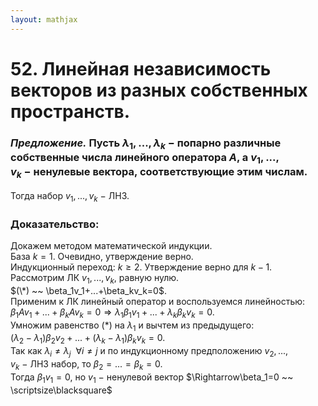 ```yaml
---  
layout: mathjax  
---  
```

  
# 52. Линейная независимость векторов из разных собственных пространств.  
  
### *Предложение.* Пусть $\lambda_1,...,\lambda_k~-~$попарно различные собственные числа линейного оператора $A$, а $v_1,...,v_k~-~$ненулевые вектора, соответствующие этим числам.  
Тогда набор $v_1,...,v_k~-~$ЛНЗ.  
  
### Доказательство:  
Докажем методом математической индукции.  
База $k=1$. Очевидно, утверждение верно.  
Индукционный переход: $k\ge2$. Утверждение верно для $k-1$.  
Рассмотрим ЛК $v_1,...,v_k$, равную нулю.  
$(\*)  ~~  \beta_1v_1+...+\beta_kv_k=0$.  
Применим к ЛК линейный оператор и воспользуемся линейностью:  
$\beta_1Av_1+...+\beta_kAv_k=0\Rightarrow\lambda_1\beta_1v_1+...+\lambda_k\beta_kv_k=0$.  
Умножим равенство $( * )$ на $\lambda_1$ и вычтем из предыдущего:  
$(\lambda_2-\lambda_1) \beta_2v_2 +...+ (\lambda_k-\lambda_1)\beta_kv_k=0$.  
Так как $\lambda_i \ne \lambda_j  ~~  \forall i\ne j$ и по индукционному предположению $v_2,...,v_k~-~$ЛНЗ набор, то $\beta_2=...=\beta_k=0$.  
Тогда $\beta_1v_1=0$, но $v_1~-~$ненулевой вектор $\Rightarrow\beta_1=0 ~~ \scriptsize\blacksquare$  
